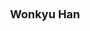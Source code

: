 ---
layout: page
title: <font size =4 > Wonkyu Han </font>
description: Arizona State University, <br /> 2016 <br /> Co-advised with Gail-Joon Ahn
img: assets/img/members/han.jpg
importance: 1
category: PhD Alumni
---
